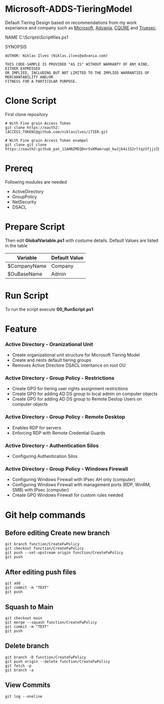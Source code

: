 # Microsoft-ADDS-TieringModel
Default Tiering Design based on recommendations from my work experiance and company such as [Microsoft](https://www.microsoft.com), [Advania](https://www.advania.se), [CQURE](https://cqure.pl/) and [Truesec](https://www.truesec.com/).


NAME
    C:\Scripts\Scriptfiles.ps1
    
SYNOPSIS
    
    AUTHOR: Niklas Ilves (Niklas.ilves@advania.com)

    THIS CODE-SAMPLE IS PROVIDED "AS IS" WITHOUT WARRANTY OF ANY KIND, EITHER EXPRESSED
    OR IMPLIED, INCLUDING BUT NOT LIMITED TO THE IMPLIED WARRANTIES OF MERCHANTABILITY AND/OR
    FITNESS FOR A PARTICULAR PURPOSE.
# Clone  Script
First clone repository
```
# With Fine grain Access Token
git clone https://oauth2:[ACCESS_TOKEN]@github.com/niklasilves/iTIER.git

# With Fine grain Access Token exampel
git clone git clone https://oauth2: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@github.com/niklasilves/iTIER.git
```
# Prereq
Following modules are needed
- ActiveDirectory
- GroupPolicy
- NetSecurity
- DSACL

# Prepare Script
Then edit **GlobalVariable.ps1** with costume details. Default Values are listed in the table

Variable | Default Value
---------|---------------
$CompanyName | Company
$OuBaseName | Admin

# Run Script
To run the script execute **00_RunScript.ps1**

# Feature
### Active Directory - Oranizational Unit
- Create organizational unit structure for Microsoft Tiering Model
- Create and nests default tiering groups
- Removes Active Directore DSACL interitance on root OU
### Active Directory - Group Policy - Restrictions
- Create GPO for tiering user rights assignment restrictions
- Create GPO for adding AD DS group to local admin on computer objects
- Create GPO for adding AD DS group to Remote Destop Users on computer objects
### Active Directory - Group Policy - Remote Desktop
- Enables RDP for servers
- Enforcing RDP with Remote Credential Guards
### Active Directory - Authentication Silos
- Configuring Authentication Silos
### Active Directory - Group Policy - Windows Firewall
- Configuring Windows Firewall with IPsec AH only (computer)
- Configuring Windows Firewall with management ports (RDP, WinRM, SMB) with IPsec (computer)
- Create GPO Windows Firewall for custom rules needed

# Git help commands 
## Before editing Create new branch
```
git branch function/CreateFwPolicy
git checkout function/CreateFwPolicy
git push --set-upstream origin function/CreateFwPolicy
git push
```
## After editing push files
```
git add .
git commit -m "TEXT"
git push
```
## Squash to Main
```
git checkout main
git merge --squash function/CreateFwPolicy
git commit -m "TEXT"
git push
```
## Delete branch
```
git branch -D function/CreateFwPolicy
git push origin --delete function/CreateFwPolicy
git fetch -p 
git branch -a
```
## View Commits
```
git log --oneline
```
